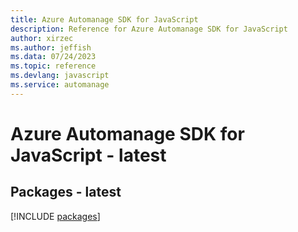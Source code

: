 ```yaml
---
title: Azure Automanage SDK for JavaScript
description: Reference for Azure Automanage SDK for JavaScript
author: xirzec
ms.author: jeffish
ms.data: 07/24/2023
ms.topic: reference
ms.devlang: javascript
ms.service: automanage
---
```

# Azure Automanage SDK for JavaScript - latest
## Packages - latest
[!INCLUDE [packages](automanage-index.md)]